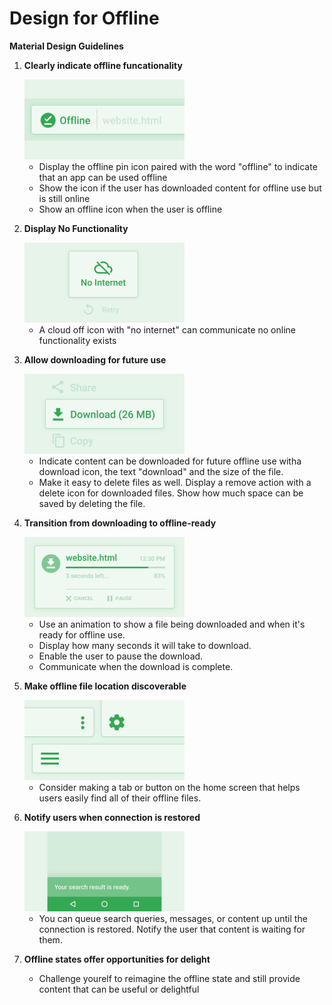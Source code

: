 # Design for Offline

**Material Design Guidelines**

1. **Clearly indicate offline funcationality**

   <img src="../assets/ux-008.png" alt="ux-008" style="zoom:25%;" />

   - Display the offline pin icon paired with the word "offline" to indicate that an app can be used offline
   - Show the icon if the user has downloaded content for offline use but is still online
   - Show an offline icon when the user is offline

2. **Display No Functionality**

   <img src="../assets/ux-009.png" alt="ux-009" style="zoom:25%;" />

   - A cloud off icon with "no internet" can communicate no online functionality exists

3. **Allow downloading for future use**

   <img src="../assets/ux-010.png" alt="ux-010" style="zoom:25%;" />

   - Indicate content can be downloaded for future offline use witha download icon, the text "download" and the size of the file.
   - Make it easy to delete files as well. Display a remove action with a delete icon for downloaded files. Show how much space can be saved by deleting the file.

4. **Transition from downloading to offline-ready**

   <img src="../assets/ux-011.png" alt="ux-011" style="zoom:25%;" />

   - Use an animation to show a file being downloaded and when it's ready for offline use.
   - Display how many seconds it will take to download.
   - Enable the user to pause the download.
   - Communicate when the download is complete.

5. **Make offline file location discoverable**

   <img src="../assets/ux-012.png" alt="ux-012" style="zoom:25%;" />

   - Consider making a tab or button on the home screen that helps users easily find all of their offline files.

6. **Notify users when connection is restored**

   <img src="../assets/ux-013.png" alt="ux-013" style="zoom:25%;" />

   - You can queue search queries, messages, or content up until the connection is restored. Notify the user that content is waiting for them.

7. **Offline states offer opportunities for delight**

   - Challenge yourelf to reimagine the offline state and still provide content that can be useful or delightful



